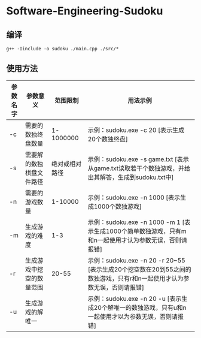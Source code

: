 # Software-Engineering-Sudoku

## 编译
```
g++ -Iinclude -o sudoku ./main.cpp ./src/*
```

## 使用方法

| 参数名字 | 参数意义 | 范围限制 | 用法示例 |
| -------- | -------- | ------------------ | -------- |
| -c        | 需要的数独终盘数量 | 1-1000000 | 示例：sudoku.exe -c 20 [表示生成20个数独终盘] |
| -s | 需要解的数独棋盘文件路径 | 绝对或相对路径 | 示例：sudoku.exe -s game.txt [表示从game.txt读取若干个数独游戏，并给出其解答，生成到sudoku.txt中] |
| -n | 需要的游戏数量 | 1-10000 | 示例：sudoku.exe -n 1000 [表示生成1000个数独游戏] |
| -m | 生成游戏的难度 | 1-3 | 示例：sudoku.exe -n 1000 -m 1 [表示生成1000个简单数独游戏，只有m和n一起使用才认为参数无误，否则请报错] |
| -r | 生成游戏中挖空的数量范围 | 20-55 | 示例：sudoku.exe -n 20 -r 20~55 [表示生成20个挖空数在20到55之间的数独游戏，只有r和n一起使用才认为参数无误，否则请报错] |
| -u | 生成游戏的解唯一 |                    | 示例：sudoku.exe -n 20 -u [表示生成20个解唯一的数独游戏，只有u和n一起使用才以为参数无误，否则请报错] |

